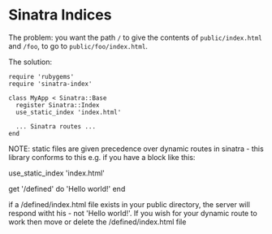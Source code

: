 # Sinatra Indices

The problem: you want the path `/` to give the contents of `public/index.html` and `/foo`, to go to `public/foo/index.html`.

The solution:

    require 'rubygems'
	require 'sinatra-index'
    
    class MyApp < Sinatra::Base
      register Sinatra::Index
      use_static_index 'index.html'
	  
	  ... Sinatra routes ...
	end

NOTE: static files are given precedence over dynamic routes in sinatra - this library conforms to this e.g. if you have a block like this:

use_static_index 'index.html'

get '/defined' do
    'Hello world!'
end

if a /defined/index.html file exists in your public directory, the server will respond witht his - not 'Hello world!'.
If you wish for your dynamic route to work then move or delete the /defined/index.html file
